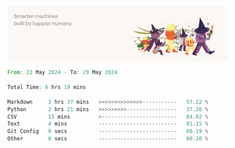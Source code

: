 <img src="https://github.com/drozdj/drozdj/blob/main/1716336391923.jpeg" alt="Credits to https://www.linkedin.com/in/villetuulos/">
<!--START_SECTION:waka-->

```rust
From: 22 May 2024 - To: 29 May 2024

Total Time: 6 hrs 19 mins

Markdown     3 hrs 37 mins   >>>>>>>>>>>>>>-----------   57.22 %
Python       2 hrs 21 mins   >>>>>>>>>----------------   37.26 %
CSV          15 mins         >------------------------   04.02 %
Text         4 mins          -------------------------   01.15 %
Git Config   0 secs          -------------------------   00.19 %
Other        0 secs          -------------------------   00.10 %
```

<!--END_SECTION:waka-->
